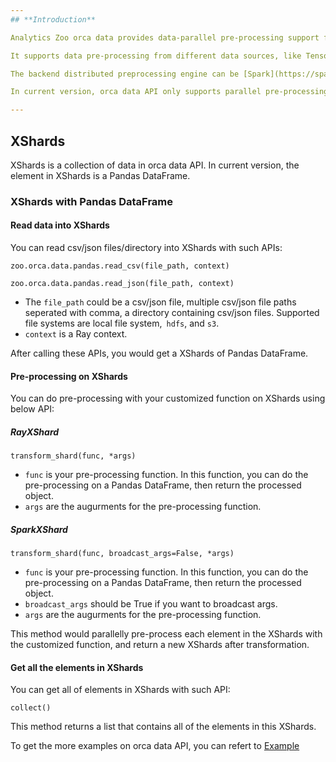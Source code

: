 ```yaml
---
## **Introduction**

Analytics Zoo orca data provides data-parallel pre-processing support for AI.

It supports data pre-processing from different data sources, like TensorFlow DataSet, PyTorch DataLoader, MXNet DataLoader, etc. and it supports different data format, like Pandas DataFrame, Numpy, Images, Parquet.

The backend distributed preprocessing engine can be [Spark](https://spark.apache.org/) or [Ray](https://github.com/ray-project/ray).

In current version, orca data API only supports parallel pre-processing with Pandas DataFrame on Ray.

---
```

## **XShards**

XShards is a collection of data in orca data API. In current version, the element in XShards is a Pandas DataFrame.

### **XShards with Pandas DataFrame**

#### **Read data into XShards**

You can read csv/json files/directory into XShards with such APIs:
```
zoo.orca.data.pandas.read_csv(file_path, context)

zoo.orca.data.pandas.read_json(file_path, context)
```
* The `file_path` could be a csv/json file, multiple csv/json file paths seperated with comma, a directory containing csv/json files. Supported file systems are local file system,` hdfs`, and `s3`.
* `context` is a Ray context.

After calling these APIs, you would get a XShards of Pandas DataFrame.

#### **Pre-processing on XShards**

You can do pre-processing with your customized function on XShards using below API:
##### RayXShard
```
transform_shard(func, *args)
```
* `func` is your pre-processing function. In this function, you can do the pre-processing on a Pandas DataFrame, then return the processed object. 
* `args` are the augurments for the pre-processing function.

##### SparkXShard
```
transform_shard(func, broadcast_args=False, *args)
```
* `func` is your pre-processing function. In this function, you can do the pre-processing on a Pandas DataFrame, then return the processed object.
* `broadcast_args` should be True if you want to broadcast args.
* `args` are the augurments for the pre-processing function.

This method would parallelly pre-process each element in the XShards with the customized function, and return a new XShards after transformation.

#### **Get all the elements in XShards**

You can get all of elements in XShards with such API:
```
collect()
```
This method returns a list that contains all of the elements in this XShards.

To get the more examples on orca data API, you can refert to [Example](https://github.com/intel-analytics/analytics-zoo/tree/master/pyzoo/zoo/examples/orca/data)
